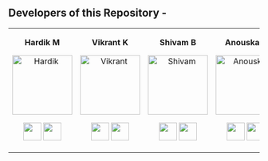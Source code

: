 <div><h2><strong>Developers of this Repository -</strong></h2></div>

<table align="center">
<tr align="center">

<td> 
  
**Hardik M**

<p align="center">
<img src = "https://avatars.githubusercontent.com/u/113377657?v=4"  height="120" alt="Hardik">
</p>
<p align="center">
<a href = "https://github.com/hardik-malani"><img src = "http://www.iconninja.com/files/241/825/211/round-collaboration-social-github-code-circle-network-icon.svg" width="36" height = "36"/></a>
<a href = "https://www.linkedin.com/in/hardik-malani-cybersecurity/">
<img src = "http://www.iconninja.com/files/863/607/751/network-linkedin-social-connection-circular-circle-media-icon.svg" width="36" height="36"/>
</a>
</p>
</td>


<td>
  
**Vikrant K**

<p align="center">
<img src = "https://avatars.githubusercontent.com/u/139103899?v=4"  height="120" alt="Vikrant">
</p>
<p align="center">
<a href = "https://github.com/Vikrant0306"><img src = "http://www.iconninja.com/files/241/825/211/round-collaboration-social-github-code-circle-network-icon.svg" width="36" height = "36"/></a>
<a href = "https://www.linkedin.com/in/vikrant-kumar-singh-4bb300251/">
<img src = "http://www.iconninja.com/files/863/607/751/network-linkedin-social-connection-circular-circle-media-icon.svg" width="36" height="36"/>
</a>
</p>
</td>


<td> 
  
**Shivam B**

<p align="center">
<img src = "https://avatars.githubusercontent.com/u/113500973?v=4"  height="120" alt="Shivam">
</p>
<p align="center">
  
<a href = "https://github.com/ShivamBansal07"><img src = "http://www.iconninja.com/files/241/825/211/round-collaboration-social-github-code-circle-network-icon.svg" width="36" height = "36"/></a>
<a href = "https://www.linkedin.com/in/shivam-bansal-0516b1245/">
<img src = "http://www.iconninja.com/files/863/607/751/network-linkedin-social-connection-circular-circle-media-icon.svg" width="36" height="36"/>
</a>
</p>
</td>

<td>
  
**Anouska J**

<p align="center">
<img src = "https://avatars.githubusercontent.com/u/82711261?v=4"  height="120" alt="Anouska">
</p>
<p align="center">
  
<a href = "https://github.com/AnouskaJ"><img src = "http://www.iconninja.com/files/241/825/211/round-collaboration-social-github-code-circle-network-icon.svg" width="36" height = "36"/></a>
<a href = "https://www.linkedin.com/in/anouska-jhunjhunwala-b3b117171/">
<img src = "http://www.iconninja.com/files/863/607/751/network-linkedin-social-connection-circular-circle-media-icon.svg" width="36" height="36"/>
</a>
</p>
</td>


<td> 
  
**Paavan A**

<p align="center">
<img src = "https://avatars.githubusercontent.com/u/115879925?v=4"  height="120" alt="Paavan">
</p>
<p align="center">
  
<a href = "https://github.com/AgrPaavan"><img src = "http://www.iconninja.com/files/241/825/211/round-collaboration-social-github-code-circle-network-icon.svg" width="36" height = "36"/></a>
<a href = "https://www.linkedin.com/in/paavan-agrawal-28186a201/">
<img src = "http://www.iconninja.com/files/863/607/751/network-linkedin-social-connection-circular-circle-media-icon.svg" width="36" height="36"/>
</a>
</p>
</td>


<td>
  
**Puranjay B**

<p align="center">
<img src = "https://avatars.githubusercontent.com/u/90250628?s=400&u=59a21a80b8390e1aaefed3038d5f87745e4caf55&v=4"  height="120" alt="Puranjay Bhargava">
</p>
<p align="center">
<a href = "https://github.com/puranjayb"><img src = "http://www.iconninja.com/files/241/825/211/round-collaboration-social-github-code-circle-network-icon.svg" width="36" height = "36"/></a>
<a href = "https://www.linkedin.com/in/puranjayb/">
<img src = "http://www.iconninja.com/files/863/607/751/network-linkedin-social-connection-circular-circle-media-icon.svg" width="36" height="36"/>
</a>
</p>
</td>

</table>
